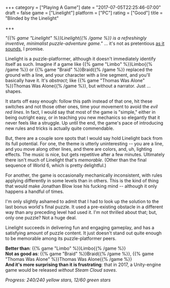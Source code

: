 +++
category = ["Playing A Game"]
date = "2017-07-05T22:25:46-07:00"
draft = false
game = ["Linelight"]
platform = ["PC"]
rating = ["Good"]
title = "Blinded by the Linelight"

+++

<i>"{{% game "Linelight" %}}Linelight{{% /game %}} is a refreshingly inventive, minimalist puzzle-adventure game."</i> ... it's not as pretentious <a href="http://store.steampowered.com/app/469790/">as it sounds</a>, I promise.

Linelight is a puzzle-platformer, although it doesn't immediately identify itself as such.  Imagine if a game like {{% game "Limbo" %}}Limbo{{% /game %}} or {{% game "Braid" %}}Braid{{% /game %}} replaced the ground with a line, and your character with a line segment, and you'll basically have it.  It's <i>abstract</i>; like {{% game "Thomas Was Alone" %}}Thomas Was Alone{{% /game %}}, but without a narrator.  Just ... shapes.

It starts off easy enough: follow this path instead of that one, hit these switches and not those other ones, time your movement to avoid the <i>evil red lines</i>.  In fact, I would say that most of the game is "simple," either in being outright easy, or in teaching you new mechanics so elegantly that it never feels like a struggle.  Up until the end, the game's pace of introducing new rules and tricks is actually quite commendable.

But, there are a couple sore spots that I would say hold Linelight back from its full potential.  For one, the theme is utterly uninteresting -- you are a line, and you move along other lines, and there are colors, and, uh, lighting effects.  The music is nice, but gets repetitive after a few minutes.  Ultimately there isn't much of Linelight that's <i>memorable</i>.  (Other than the final sequence of World 6, which is pretty delightful.)

For another, the game is occasionally mechanically inconsistent, with rules applying differently in some levels than in others.  This is the kind of thing that would make Jonathan Blow lose his fucking mind -- although it only happens a handful of times.

I'm only slightly ashamed to admit that I had to look up the solution to the last bonus world's final puzzle.  It used a pre-existing obstacle in a different way than any preceding level had used it.  I'm not thrilled about that; but, only one puzzle?  Not a huge deal.

Linelight succeeds in delivering fun and engaging gameplay, and has a satisfying amount of puzzle content.  It just doesn't stand out quite enough to be memorable among its puzzle-platformer peers.

<b>Better than</b>: {{% game "Limbo" %}}Limbo{{% /game %}}  
<b>Not as good as</b>: {{% game "Braid" %}}Braid{{% /game %}}, {{% game "Thomas Was Alone" %}}Thomas Was Alone{{% /game %}}  
<b>And it's more surprising than it is frustrating</b>: that in 2017, a Unity-engine game would be released <i>without Steam Cloud saves</i>.

<i>Progress: 240/240 yellow stars, 12/60 green stars</i>